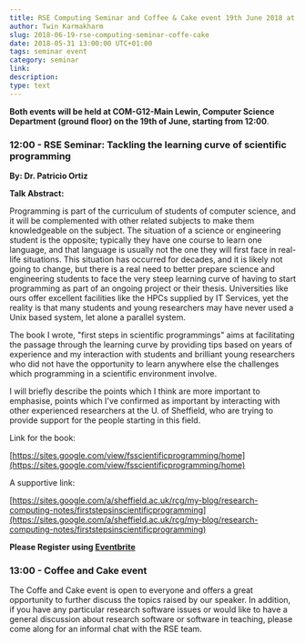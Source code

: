 ```yaml
---
title: RSE Computing Seminar and Coffee & Cake event 19th June 2018 at 12:00
author: Twin Karmakharm
slug: 2018-06-19-rse-computing-seminar-coffe-cake
date: 2018-05-31 13:00:00 UTC+01:00
tags: seminar event
category: seminar
link:
description:
type: text
---
```


**Both events will be held at COM-G12-Main Lewin, Computer Science Department (ground floor) on the 19th of June, starting from 12:00**.

### 12:00 - RSE Seminar: Tackling the learning curve of scientific programming

**By: Dr. Patricio Ortiz**

**Talk Abstract:**

Programming is part of the curriculum of students of computer science, and it will be complemented with other related subjects to make them knowledgeable on the subject. The situation of a science or engineering student is the opposite; typically they have one course to learn one language, and that language is usually not the one they will first face in real-life situations. This situation has occurred for decades, and it is likely not going to change, but there is a real need to better prepare science and engineering students to face the very steep learning curve of having to start programming as part of an ongoing project or their thesis.
Universities like ours offer excellent facilities like the HPCs supplied by IT Services, yet the reality is that many students and young researchers may have never used a Unix based system, let alone a parallel system.

The book I wrote, "first steps in scientific programmings" aims at facilitating the passage through the learning curve by providing tips based on years of experience and my interaction with students and brilliant young researchers who did not have the opportunity to learn anywhere else the challenges which programming in a scientific environment involve.

I will briefly describe the points which I think are more important to emphasise, points which I've confirmed as important by interacting with other experienced researchers at the U. of Sheffield, who are trying to provide support for the people starting in this field.


Link for the book:

[https://sites.google.com/view/fsscientificprogramming/home](https://sites.google.com/view/fsscientificprogramming/home)

A supportive link:

[https://sites.google.com/a/sheffield.ac.uk/rcg/my-blog/research-computing-notes/firststepsinscientificprogramming](https://sites.google.com/a/sheffield.ac.uk/rcg/my-blog/research-computing-notes/firststepsinscientificprogramming)


**Please Register using [Eventbrite](https://www.eventbrite.co.uk/e/tackling-the-learning-curve-of-scientific-programming-tickets-46366639868)**


### 13:00 - Coffee and Cake event

The Coffe and Cake event is open to everyone and offers a great opportunity to further discuss the topics raised by our speaker. In addition, if you have any particular research software issues or would like to have a general discussion about research software or software in teaching, please come along for an informal chat with the RSE team.
